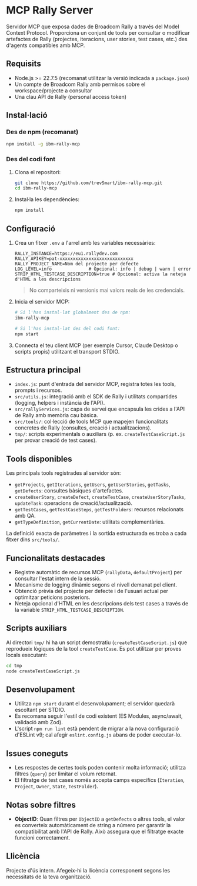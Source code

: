 # MCP Rally Server

Servidor MCP que exposa dades de Broadcom Rally a través del Model Context Protocol. Proporciona un conjunt de tools per consultar o modificar artefactes de Rally (projectes, iteracions, user stories, test cases, etc.) des d'agents compatibles amb MCP.

## Requisits

- Node.js >= 22.7.5 (recomanat utilitzar la versió indicada a `package.json`)
- Un compte de Broadcom Rally amb permisos sobre el workspace/projecte a consultar
- Una clau API de Rally (personal access token)

## Instal·lació

### Des de npm (recomanat)

```bash
npm install -g ibm-rally-mcp
```

### Des del codi font

1. Clona el repositori:
   ```bash
   git clone https://github.com/trevSmart/ibm-rally-mcp.git
   cd ibm-rally-mcp
   ```

2. Instal·la les dependències:
   ```bash
   npm install
   ```

## Configuració

1. Crea un fitxer `.env` a l'arrel amb les variables necessàries:
   ```dotenv
   RALLY_INSTANCE=https://eu1.rallydev.com
   RALLY_APIKEY=pat-xxxxxxxxxxxxxxxxxxxxxxxxxxxx
   RALLY_PROJECT_NAME=Nom del projecte per defecte
   LOG_LEVEL=info              # Opcional: info | debug | warn | error
   STRIP_HTML_TESTCASE_DESCRIPTION=true # Opcional: activa la neteja d'HTML a les descripcions
   ```
   > No comparteixis ni versionis mai valors reals de les credencials.

2. Inicia el servidor MCP:
   ```bash
   # Si l'has instal·lat globalment des de npm:
   ibm-rally-mcp

   # Si l'has instal·lat des del codi font:
   npm start
   ```
3. Connecta el teu client MCP (per exemple Cursor, Claude Desktop o scripts propis) utilitzant el transport STDIO.

## Estructura principal

- `index.js`: punt d'entrada del servidor MCP, registra totes les tools, prompts i recursos.
- `src/utils.js`: integració amb el SDK de Rally i utilitats compartides (logging, helpers i instància de l'API).
- `src/rallyServices.js`: capa de servei que encapsula les crides a l'API de Rally amb memòria cau bàsica.
- `src/tools/`: col·lecció de tools MCP que mapejen funcionalitats concretes de Rally (consultes, creació i actualitzacions).
- `tmp/`: scripts experimentals o auxiliars (p. ex. `createTestCaseScript.js` per provar creació de test cases).

## Tools disponibles

Les principals tools registrades al servidor són:

- `getProjects`, `getIterations`, `getUsers`, `getUserStories`, `getTasks`, `getDefects`: consultes bàsiques d'artefactes.
- `createUserStory`, `createDefect`, `createTestCase`, `createUserStoryTasks`, `updateTask`: operacions de creació/actualització.
- `getTestCases`, `getTestCaseSteps`, `getTestFolders`: recursos relacionats amb QA.
- `getTypeDefinition`, `getCurrentDate`: utilitats complementàries.

La definició exacta de paràmetres i la sortida estructurada es troba a cada fitxer dins `src/tools/`.

## Funcionalitats destacades

- Registre automàtic de recursos MCP (`rallyData`, `defaultProject`) per consultar l'estat intern de la sessió.
- Mecanisme de logging dinàmic segons el nivell demanat pel client.
- Obtenció prèvia del projecte per defecte i de l'usuari actual per optimitzar peticions posteriors.
- Neteja opcional d'HTML en les descripcions dels test cases a través de la variable `STRIP_HTML_TESTCASE_DESCRIPTION`.

## Scripts auxiliars

Al directori `tmp/` hi ha un script demostratiu (`createTestCaseScript.js`) que reprodueix lògiques de la tool `createTestCase`. Es pot utilitzar per proves locals executant:

```bash
cd tmp
node createTestCaseScript.js
```

## Desenvolupament

- Utilitza `npm start` durant el desenvolupament; el servidor quedarà escoltant per STDIO.
- Es recomana seguir l'estil de codi existent (ES Modules, async/await, validació amb Zod).
- L'script `npm run lint` està pendent de migrar a la nova configuració d'ESLint v9; cal afegir `eslint.config.js` abans de poder executar-lo.

## Issues coneguts

- Les respostes de certes tools poden contenir molta informació; utilitza filtres (`query`) per limitar el volum retornat.
- El filtratge de test cases només accepta camps específics (`Iteration`, `Project`, `Owner`, `State`, `TestFolder`).

## Notas sobre filtres

- **ObjectID**: Quan filtres per `ObjectID` a `getDefects` o altres tools, el valor es converteix automàticament de string a número per garantir la compatibilitat amb l'API de Rally. Això assegura que el filtratge exacte funcioni correctament.

## Llicència

Projecte d'ús intern. Afegeix-hi la llicència corresponent segons les necessitats de la teva organització.
